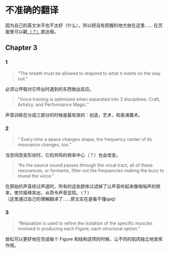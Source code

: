 # 不准确的翻译

因为自己的英文水平也不太好（什么），所以把没有把握的地方放在这里……
在页面里可以戳[（？）](issues.md#不准确的翻译)直达哦。

## Chapter 3

### 1

> “The breath must be allowed to respond to what it meets on the way out.”  

必须让呼吸对它呼出时遇到的东西做出反应。  

> “Voice training is optimized when separated into 3 disciplines: Craft, Artistry, and Performance Magic.”  

声音训练在分成三部分的时候是最有效的：创造，艺术，和表演魔术。  

### 2

> “ Every time a space changes shape, the frequency center of its resonance changes, too.”  

当空间改变形状时，它的共鸣的频率中心（？）也会改变。

> “As the source sound passes through the vocal tract, all of these resonances, or formants, filter out the frequencies making the buzz to reveal the voice.”  

在原始的声音经过声道时，所有的这些腔体过滤掉了让声音听起来像嗡嗡声的频率，使共振峰突出，从而令声音显现。（？）  
（这里通过自己的理解翻译了……原文实在是看不懂qaq）

### 3

> “Relaxation is used to refine the isolation of the specific muscles involved in producing each Figure, each structural option.”  

放松可以更好地在完成每个 Figure 和结构选项的时候，让不同的肌肉独立地发挥作用。